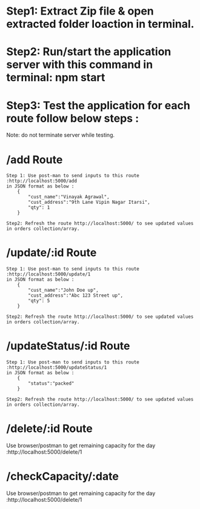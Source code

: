 # Step1: Extract Zip file & open extracted folder loaction in terminal.

# Step2: Run/start the application server with this command in terminal: npm start  

# Step3: Test the application for each route follow below steps :
Note: do not terminate server while testing.
# /add Route

    Step 1: Use post-man to send inputs to this route :http://localhost:5000/add 
    in JSON format as below :
        {
            "cust_name":"Vinayak Agrawal",
            "cust_address":"9th Lane Vipin Nagar Itarsi",
            "qty": 1
        }

    Step2: Refresh the route http://localhost:5000/ to see updated values in orders collection/array.

# /update/:id Route

    Step 1: Use post-man to send inputs to this route :http://localhost:5000/update/1 
    in JSON format as below :
        {
            "cust_name":"John Doe up",
            "cust_address":"Abc 123 Street up",
            "qty": 5
        }

    Step2: Refresh the route http://localhost:5000/ to see updated values in orders collection/array.

# /updateStatus/:id Route

    Step 1: Use post-man to send inputs to this route :http://localhost:5000/updateStatus/1 
    in JSON format as below :
        {
            "status":"packed"
        }

    Step2: Refresh the route http://localhost:5000/ to see updated values in orders collection/array.

# /delete/:id Route
 Use browser/postman to get remaining capacity for the day :http://localhost:5000/delete/1 

# /checkCapacity/:date
 Use browser/postman to get remaining capacity for the day :http://localhost:5000/delete/1 
